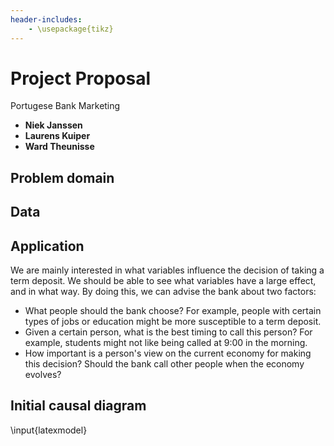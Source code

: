 ```yaml
---
header-includes:
    - \usepackage{tikz}
---
```


# Project Proposal
Portugese Bank Marketing

  - **Niek Janssen**
  - **Laurens Kuiper**
  - **Ward Theunisse**

## Problem domain


## Data


## Application
We are mainly interested in what variables influence the decision of taking a
term deposit. We should be able to see what variables have a large effect, and
in what way. By doing this, we can advise the bank about two factors: 

  - What people should the bank choose? For example, people with certain types
      of jobs or education might be more susceptible to a term deposit. 
  - Given a certain person, what is the best timing to call this person? For
      example, students might not like being called at 9:00 in the morning. 
  - How important is a person's view on the current economy for making this
    decision? Should the bank call other people when the economy evolves?

## Initial causal diagram

\input{latexmodel}
